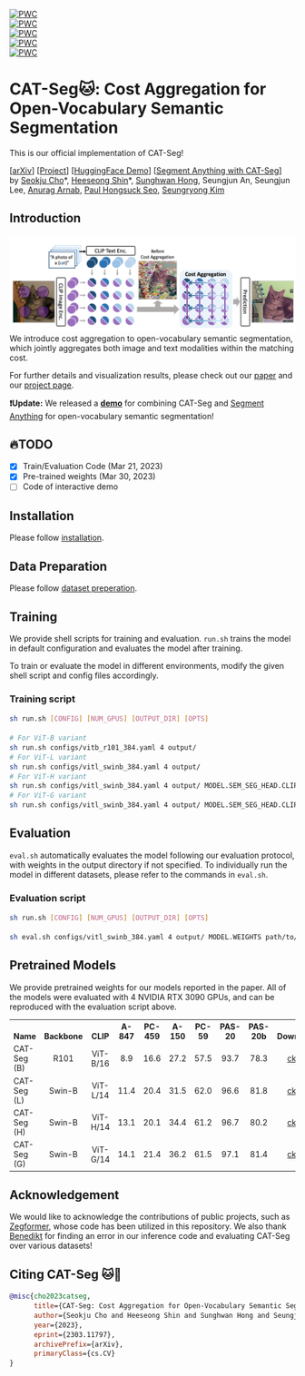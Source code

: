 [![PWC](https://img.shields.io/endpoint.svg?url=https://paperswithcode.com/badge/cat-seg-cost-aggregation-for-open-vocabulary/open-vocabulary-semantic-segmentation-on-3)](https://paperswithcode.com/sota/open-vocabulary-semantic-segmentation-on-3?p=cat-seg-cost-aggregation-for-open-vocabulary)<br>
[![PWC](https://img.shields.io/endpoint.svg?url=https://paperswithcode.com/badge/cat-seg-cost-aggregation-for-open-vocabulary/open-vocabulary-semantic-segmentation-on-7)](https://paperswithcode.com/sota/open-vocabulary-semantic-segmentation-on-7?p=cat-seg-cost-aggregation-for-open-vocabulary)<br>
[![PWC](https://img.shields.io/endpoint.svg?url=https://paperswithcode.com/badge/cat-seg-cost-aggregation-for-open-vocabulary/open-vocabulary-semantic-segmentation-on-2)](https://paperswithcode.com/sota/open-vocabulary-semantic-segmentation-on-2?p=cat-seg-cost-aggregation-for-open-vocabulary)<br>
[![PWC](https://img.shields.io/endpoint.svg?url=https://paperswithcode.com/badge/cat-seg-cost-aggregation-for-open-vocabulary/open-vocabulary-semantic-segmentation-on-1)](https://paperswithcode.com/sota/open-vocabulary-semantic-segmentation-on-1?p=cat-seg-cost-aggregation-for-open-vocabulary)<br>
[![PWC](https://img.shields.io/endpoint.svg?url=https://paperswithcode.com/badge/cat-seg-cost-aggregation-for-open-vocabulary/open-vocabulary-semantic-segmentation-on-5)](https://paperswithcode.com/sota/open-vocabulary-semantic-segmentation-on-5?p=cat-seg-cost-aggregation-for-open-vocabulary)

# CAT-Seg:cat:: Cost Aggregation for Open-Vocabulary Semantic Segmentation

This is our official implementation of CAT-Seg!

[[arXiv](https://arxiv.org/abs/2303.11797)] [[Project](https://ku-cvlab.github.io/CAT-Seg/)] [[HuggingFace Demo](https://huggingface.co/spaces/hamacojr/CAT-Seg)] [[Segment Anything with CAT-Seg](https://huggingface.co/spaces/hamacojr/SAM-CAT-Seg)]<br>
by [Seokju Cho](https://seokju-cho.github.io/)\*, [Heeseong Shin](https://github.com/hsshin98)\*, [Sunghwan Hong](https://sunghwanhong.github.io), Seungjun An, Seungjun Lee, [Anurag Arnab](https://anuragarnab.github.io), [Paul Hongsuck Seo](https://phseo.github.io), [Seungryong Kim](https://cvlab.korea.ac.kr)

## Introduction
![](assets/fig1.png)
We introduce cost aggregation to open-vocabulary semantic segmentation, which jointly aggregates both image and text modalities within the matching cost.

For further details and visualization results, please check out our [paper](https://arxiv.org/abs/2303.11797) and our [project page](https://ku-cvlab.github.io/CAT-Seg/).

**❗️Update:** We released a **[demo](https://huggingface.co/spaces/hamacojr/SAM-CAT-Seg)** for combining CAT-Seg and [Segment Anything](https://github.com/facebookresearch/segment-anything) for open-vocabulary semantic segmentation!

## :fire:TODO
- [x] Train/Evaluation Code (Mar 21, 2023)
- [x] Pre-trained weights (Mar 30, 2023)
- [ ] Code of interactive demo

## Installation
Please follow [installation](INSTALL.md). 

## Data Preparation
Please follow [dataset preperation](datasets/README.md).

## Training
We provide shell scripts for training and evaluation. ```run.sh``` trains the model in default configuration and evaluates the model after training. 

To train or evaluate the model in different environments, modify the given shell script and config files accordingly.

### Training script
```bash
sh run.sh [CONFIG] [NUM_GPUS] [OUTPUT_DIR] [OPTS]

# For ViT-B variant
sh run.sh configs/vitb_r101_384.yaml 4 output/
# For ViT-L variant
sh run.sh configs/vitl_swinb_384.yaml 4 output/
# For ViT-H variant
sh run.sh configs/vitl_swinb_384.yaml 4 output/ MODEL.SEM_SEG_HEAD.CLIP_PRETRAINED "ViT-H" MODEL.SEM_SEG_HEAD.TEXT_GUIDANCE_DIM 1024
# For ViT-G variant
sh run.sh configs/vitl_swinb_384.yaml 4 output/ MODEL.SEM_SEG_HEAD.CLIP_PRETRAINED "ViT-G" MODEL.SEM_SEG_HEAD.TEXT_GUIDANCE_DIM 1280
```

## Evaluation
```eval.sh``` automatically evaluates the model following our evaluation protocol, with weights in the output directory if not specified.
To individually run the model in different datasets, please refer to the commands in ```eval.sh```.

### Evaluation script
```bash
sh run.sh [CONFIG] [NUM_GPUS] [OUTPUT_DIR] [OPTS]

sh eval.sh configs/vitl_swinb_384.yaml 4 output/ MODEL.WEIGHTS path/to/weights.pth
```

## Pretrained Models
We provide pretrained weights for our models reported in the paper. All of the models were evaluated with 4 NVIDIA RTX 3090 GPUs, and can be reproduced with the evaluation script above.

<table><tbody>
<!-- START TABLE -->
<!-- TABLE HEADER -->
<th valign="bottom">Name</th>
<th valign="bottom">Backbone</th>
<th valign="bottom">CLIP</th>
<th valign="bottom">A-847</th>
<th valign="bottom">PC-459</th>
<th valign="bottom">A-150</th>
<th valign="bottom">PC-59</th>
<th valign="bottom">PAS-20</th>
<th valign="bottom">PAS-20b</th>
<th valign="bottom">Download</th>
<!-- TABLE BODY -->
<!-- ROW: CAT-Seg (B) -->
<tr>
<td align="left">CAT-Seg (B)</a></td>
<td align="center">R101</td>
<td align="center">ViT-B/16</td>
<td align="center">8.9</td>
<td align="center">16.6</td>
<td align="center">27.2</td>
<td align="center">57.5</td>
<td align="center">93.7</td>
<td align="center">78.3</td>
<td align="center"><a href="https://huggingface.co/hamacojr/CAT-Seg/blob/main/model_final_base.pth">ckpt</a>&nbsp;
</tr>
<!-- ROW: CAT-Seg (L) -->
<tr>
<td align="left">CAT-Seg (L)</a></td>
<td align="center">Swin-B</td>
<td align="center">ViT-L/14</td>
<td align="center">11.4</td>
<td align="center">20.4</td>
<td align="center">31.5</td>
<td align="center">62.0</td>
<td align="center">96.6</td>
<td align="center">81.8</td>
<td align="center"><a href="https://huggingface.co/hamacojr/CAT-Seg/blob/main/model_final_large.pth">ckpt</a>&nbsp;
</tr>
<!-- ROW: CAT-Seg (H) -->
<tr>
<td align="left">CAT-Seg (H)</a></td>
<td align="center">Swin-B</td>
<td align="center">ViT-H/14</td>
<td align="center">13.1</td>
<td align="center">20.1</td>
<td align="center">34.4</td>
<td align="center">61.2</td>
<td align="center">96.7</td>
<td align="center">80.2</td>
<td align="center"><a href="https://huggingface.co/hamacojr/CAT-Seg/blob/main/model_final_huge.pth">ckpt</a>&nbsp;
</tr>
<!-- ROW: CAT-Seg (G) -->
 <tr><td align="left">CAT-Seg (G)</a></td>
<td align="center">Swin-B</td>
<td align="center">ViT-G/14</td>
<td align="center">14.1</td>
<td align="center">21.4</td>
<td align="center">36.2</td>
<td align="center">61.5</td>
<td align="center">97.1</td>
<td align="center">81.4</td>
<td align="center"><a href="https://huggingface.co/hamacojr/CAT-Seg/blob/main/model_final_giant.pth">ckpt</a>&nbsp;
</tr>
</tbody></table>


## Acknowledgement
We would like to acknowledge the contributions of public projects, such as [Zegformer](https://github.com/dingjiansw101/ZegFormer), whose code has been utilized in this repository.
We also thank [Benedikt](mailto:benedikt.blumenstiel@student.kit.edu) for finding an error in our inference code and evaluating CAT-Seg over various datasets!
## Citing CAT-Seg :cat::pray:

```BibTeX
@misc{cho2023catseg,
      title={CAT-Seg: Cost Aggregation for Open-Vocabulary Semantic Segmentation}, 
      author={Seokju Cho and Heeseong Shin and Sunghwan Hong and Seungjun An and Seungjun Lee and Anurag Arnab and Paul Hongsuck Seo and Seungryong Kim},
      year={2023},
      eprint={2303.11797},
      archivePrefix={arXiv},
      primaryClass={cs.CV}
}
```

